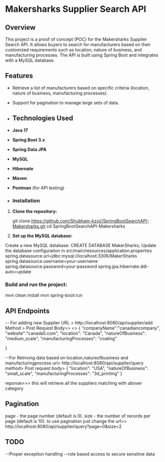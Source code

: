 # Makersharks Supplier Search API

## Overview
This project is a proof of concept (POC) for the Makersharks Supplier Search API. 
It allows buyers to search for manufacturers based on their customized requirements such as location, nature of business, and manufacturing processes. 
The API is built using Spring Boot and integrates with a MySQL database.

## Features
- Retrieve a list of manufacturers based on specific criteria (location, nature of business, manufacturing processes).
- Support for pagination to manage large sets of data.

- ## Technologies Used
- **Java 17**
- **Spring Boot 3.x**
- **Spring Data JPA**
- **MySQL**
- **Hibernate**
- **Maven**
- **Postman** (for API testing)

- ### Installation
1. **Clone the repository:**

   git clone https://github.com/Shubham-kzxi//SpringBootSearchAPI-Makersharks.git
   cd SpringBootSearchAPI-Makersharks

2. **Set up the MySQL database:**

Create a new MySQL database:
CREATE DATABASE MakerSharks;
Update the database configuration in src/main/resources/application.properties
spring.datasource.url=jdbc:mysql://localhost:3306/MakerSharks
spring.datasource.username=your-username
spring.datasource.password=your-password
spring.jpa.hibernate.ddl-auto=update

### Build and run the project:
mvn clean install
mvn spring-boot:run

## API Endpoints
-- For adding new Supplier
URL > http://localhost:8080/api/supplier/add
Method > Post
Request Body>>
<<Consider following entry and add multiple entries with same location and same naturaOfBusiness and same manufacturingProcesses to test>>
{
    "companyName":"canadiancompany",
    "website":"canada5.com",
    "location": "Canada",
    "natureOfBusiness": "medium_scale",
    "manufacturingProcesses": "coating"

}

--For Retriving data based on location,natureofbusiness and manufacturingprocess
url> http://localhost:8080/api/supplier/query
method> Post
request body> {
    "location": "USA",
    "natureOfBusiness": "small_scale",
    "manufacturingProcesses": "3d_printing"
}

reponse>>> this will retrieve all the suppliers matching with abover category
## Pagination 
page - the page number (default is 0).
size - the number of records per page (default is 10).
to use pagination just change the url>> http://localhost:8080/api/supplier/query?page=0&size=2


## TODO
--Proper exception handling
--role based access to secure sensitive data


   
